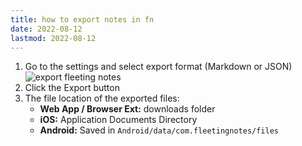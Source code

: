 ```yaml
---
title: how to export notes in fn
date: 2022-08-12
lastmod: 2022-08-12
---
```

1. Go to the settings and select export format (Markdown or JSON)
![export fleeting notes](posts/img/export-fn.png)
2. Click the Export button
3. The file location of the exported files:
	- **Web App / Browser Ext:** downloads folder
	- **iOS:** Application Documents Directory
	- **Android:** Saved in `Android/data/com.fleetingnotes/files`